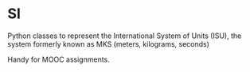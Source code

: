 SI
==

Python classes to represent the International System of Units (ISU), the system formerly known as MKS (meters, kilograms, seconds)

Handy for MOOC assignments.
